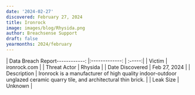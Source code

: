```yaml
---
date: '2024-02-27'
discovered: February 27, 2024
title: Ironrock
image: images/blog/Rhysida.png
author: Breachsense Support
draft: false
yearmonths: 2024/february
---
```


| Data Breach Report------------:     |:-------------:    | :-----:|
| Victim      | ironrock.com      | 
| Threat Actor      | Rhysida      | 
| Date Discovered      | Feb 27, 2024      | 
| Description      | Ironrock is a manufacturer of high quality indoor-outdoor unglazed ceramic quarry tile, and architectural thin brick.      | 
| Leak Size      | Unknown      | 

